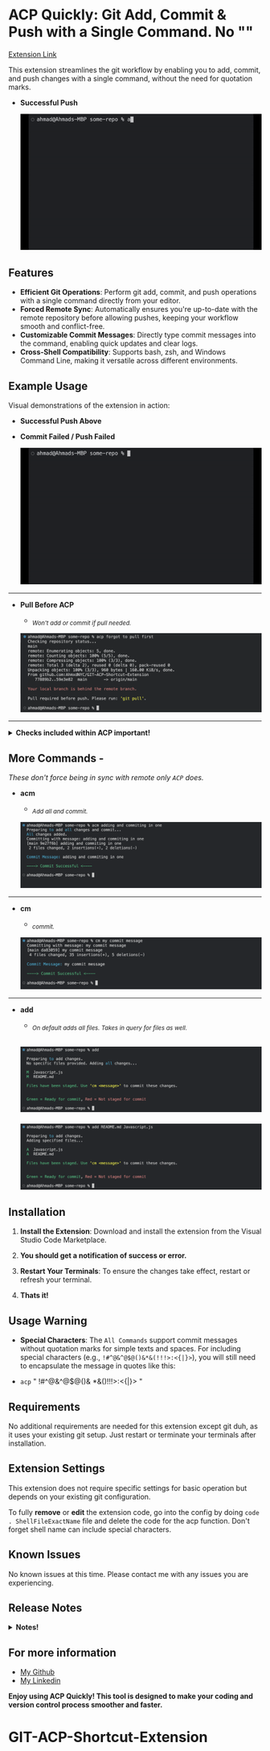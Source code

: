 # ACP Quickly: Git Add, Commit & Push with a Single Command. No ""

[Extension Link](https://marketplace.visualstudio.com/items?itemName=AhmadNYC.acp-git-commands)

This extension streamlines the git workflow by enabling you to add, commit, and push changes with a single command, without the need for quotation marks.

- **Successful Push**

  ![Successful Push](./images/SuccesfulPush.gif)

## Features

- **Efficient Git Operations**: Perform git add, commit, and push operations with a single command directly from your editor.
- **Forced Remote Sync**: Automatically ensures you're up-to-date with the remote repository before allowing pushes, keeping your workflow smooth and conflict-free.
- **Customizable Commit Messages**: Directly type commit messages into the command, enabling quick updates and clear logs.
- **Cross-Shell Compatibility**: Supports bash, zsh, and Windows Command Line, making it versatile across different environments.

## Example Usage

Visual demonstrations of the extension in action:

- **Successful Push Above**

- **Commit Failed / Push Failed**

  ![Commit Failed](./images/CommitFailed.gif)

---

- **Pull Before ACP**

  - <sub>_Won't add or commit if pull needed._</sub>

  ![Pull First](./images/PullFirst.png)

---

  <details>
    <summary><strong>Checks included within ACP important!</strong></summary>

**Diverged from Remote**

- <sub>_When your local and remote branches have diverged, you must use separate git commands._</sub>

- ![Diverged from Remote](./images/DivergedBranches.png)

**No Upstream Set**

- <sub>_Checks if your branch has an upstream set before ACP. If not, it instructs how to set one. Only within ACP command._</sub>

- ![No Upstream Set](./images/NoUpstream.png)

**No Repository Found**

- ![No Repo](./images/NoRepo.png)

**Extra**

- <sub>_Won't allow any Commands from a detached state._</sub>

</details>

## More Commands -

_These don't force being in sync with remote only `ACP` does._

- **acm**

  - <sub>_Add all and commit._</sub>

  ![acm](./images/acm.png)

---

- **cm**

  - <sub>_commit._</sub>

  ![cm](./images/cm.png)

---

- **add**

  - <sub>_On default adds all files. Takes in query for files as well._</sub>

  ## ![addAll](./images/add%20all.png)

  ![addSeparate](./images/add%20seperate.png)

## Installation

1. **Install the Extension**:
   Download and install the extension from the Visual Studio Code Marketplace.

2. **You should get a notification of success or error.**

3. **Restart Your Terminals**: To ensure the changes take effect, restart or refresh your terminal.

4. **Thats it!**

## Usage Warning

- **Special Characters**: The `All Commands` support commit messages without quotation marks for simple texts and spaces. For including special characters (e.g., `!#^@&^@$@()&*&(!!!>:<{|}>`), you will still need to encapsulate the message in quotes like this:

- `acp` " !#^@&^@$@()& \*&()!!!>:<{|}> "

## Requirements

No additional requirements are needed for this extension except git duh, as it uses your existing git setup. Just restart or terminate your terminals after installation.

## Extension Settings

This extension does not require specific settings for basic operation but depends on your existing git configuration.

To fully **remove** or **edit** the extension code, go into the config by doing `code . ShellFileExactName` file and delete the code for the acp function. Don't forget shell name can include special characters.

## Known Issues

No known issues at this time. Please contact me with any issues you are experiencing.

## Release Notes

<details>
  <summary><strong>Notes!</strong> </summary>

## 0.7.0 Release Notes

### New Features and Enhancements:

- **Zsh Support**: Reintroduced support for Zsh shell across all platforms (Darwin, Linux, Windows), enhancing the tool's compatibility.
- **Improved Error Handling**: Refined error messages to provide clearer guidance and actions, particularly when the shell configuration file is not detected.
- **Add Command Enhancement**: New `add` command functionality allows for specific or all files to be staged with detailed feedback on the action's success.
- **ACM and Add Command Functionalities**: Updated `acm` and `add` commands to halt operations if no commit message is provided or if the repository is in a detached state.
- **Temporary File Assistance**: When no shell configuration file is found, the extension now creates a temporary editable file in VS Code with manual setup instructions instead of creating a physical file on the desktop.
- **Interface Improvements**: Enhanced markdown formatting for the extension's UI to better communicate the handling of different Git states and commands.

- **User Guides and Support**: Updated documentation to include new features and commands, ensuring users fully understand how to utilize the new functionalities.

### 0.6.0

- **New Feature**: Added error handling for commands run outside of Git repositories to enhance user feedback.

### 0.5.0

- **Version Checking**: Integrated version checking to ensure users always run the latest ACP command script.

### 0.4.0

- **Branch Sync Enhancements**: Enhanced the extension to handle local branch comparisons with remote, manage divergences, and ensure required pulls are made before pushing.

### 0.3.0

- **Automatic Updates**: Implemented automatic updates for the ACP function to synchronize with extension updates.

### 0.2.0

- **Detached Head and Upstream Handling**: Added handling for detached HEAD states and upstream branch settings, improving stability and usability.

### 0.1.0

- **Initial Release**: Set up the basic functionality of the ACP command, laying the foundation for future enhancements.

</details>

## For more information

- [My Github](https://github.com/AhmxdNYC)
- [My Linkedin](https://www.linkedin.com/in/ahmad-hamza-/)

**Enjoy using ACP Quickly! This tool is designed to make your coding and version control process smoother and faster.**

# GIT-ACP-Shortcut-Extension
